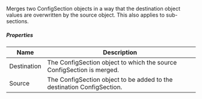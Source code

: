 Merges two ConfigSection objects in a way that the destination object values are overwritten by the source object. This also applies to sub-sections.

<div class="config-sprite merge-config"></div>

##### Properties

|Name       |Description                                                           |
|-----------|----------------------------------------------------------------------|
|Destination|The ConfigSection object to which the source ConfigSection is merged. |
|Source     |The ConfigSection object to be added to the destination ConfigSection.|
